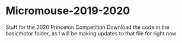 # Micromouse-2019-2020
Stuff for the 2020 Princeton Competition
Download the code in the basicmotor folder, as I will be making updates to that file for right now
